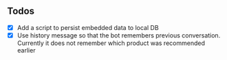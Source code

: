 ## Todos
- [x] Add a script to persist embedded data to local DB
- [x] Use history message so that the bot remembers previous conversation. Currently it does not remember which product was recommended earlier